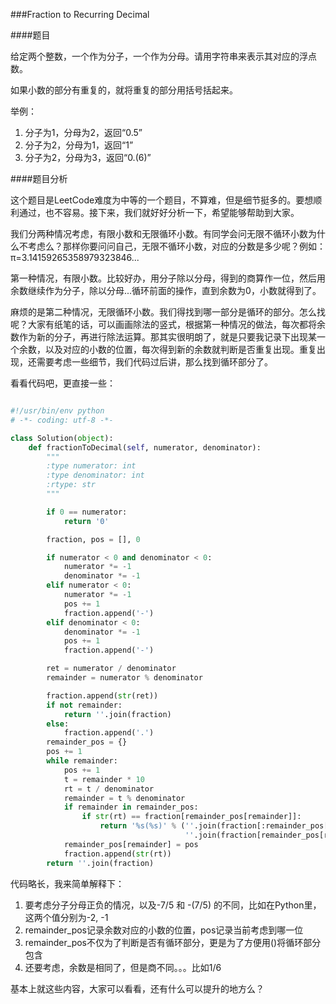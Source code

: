###Fraction to Recurring Decimal

####题目

给定两个整数，一个作为分子，一个作为分母。请用字符串来表示其对应的浮点数。

如果小数的部分有重复的，就将重复的部分用括号括起来。

举例：

1. 分子为1，分母为2，返回“0.5”
2. 分子为2，分母为1，返回“1”
3. 分子为2，分母为3，返回“0.(6)”

####题目分析

这个题目是LeetCode难度为中等的一个题目，不算难，但是细节挺多的。要想顺利通过，也不容易。接下来，我们就好好分析一下，希望能够帮助到大家。

我们分两种情况考虑，有限小数和无限循环小数。有同学会问无限不循环小数为什么不考虑么？那样你要问问自己，无限不循环小数，对应的分数是多少呢？例如：π=3.14159265358979323846...

第一种情况，有限小数。比较好办，用分子除以分母，得到的商算作一位，然后用余数继续作为分子，除以分母...循环前面的操作，直到余数为0，小数就得到了。

麻烦的是第二种情况，无限循环小数。我们得找到哪一部分是循环的部分。怎么找呢？大家有纸笔的话，可以画画除法的竖式，根据第一种情况的做法，每次都将余数作为新的分子，再进行除法运算。那其实很明朗了，就是只要我记录下出现某一个余数，以及对应的小数的位置，每次得到新的余数就判断是否重复出现。重复出现，还需要考虑一些细节，我们代码过后讲，那么找到循环部分了。

看看代码吧，更直接一些：

```python 

#!/usr/bin/env python
# -*- coding: utf-8 -*-

class Solution(object):
    def fractionToDecimal(self, numerator, denominator):
        """
        :type numerator: int
        :type denominator: int
        :rtype: str
        """

        if 0 == numerator:
            return '0'

        fraction, pos = [], 0

        if numerator < 0 and denominator < 0:
            numerator *= -1
            denominator *= -1
        elif numerator < 0:
            numerator *= -1
            pos += 1
            fraction.append('-')
        elif denominator < 0:
            denominator *= -1
            pos += 1
            fraction.append('-')

        ret = numerator / denominator
        remainder = numerator % denominator

        fraction.append(str(ret))
        if not remainder:
            return ''.join(fraction)
        else:
            fraction.append('.')
        remainder_pos = {}
        pos += 1
        while remainder:
            pos += 1
            t = remainder * 10
            rt = t / denominator
            remainder = t % denominator
            if remainder in remainder_pos:
                if str(rt) == fraction[remainder_pos[remainder]]:
                    return '%s(%s)' % (''.join(fraction[:remainder_pos[remainder]]),
                                       ''.join(fraction[remainder_pos[remainder]:]))
            remainder_pos[remainder] = pos
            fraction.append(str(rt))
        return ''.join(fraction)

```

代码略长，我来简单解释下：

1. 要考虑分子分母正负的情况，以及-7/5 和 -(7/5) 的不同，比如在Python里，这两个值分别为-2, -1
2. remainder_pos记录余数对应的小数的位置，pos记录当前考虑到哪一位
3. remainder_pos不仅为了判断是否有循环部分，更是为了方便用()将循环部分包含
4. 还要考虑，余数是相同了，但是商不同。。。比如1/6

基本上就这些内容，大家可以看看，还有什么可以提升的地方么？

